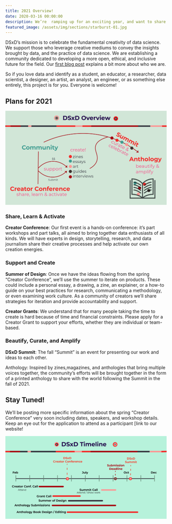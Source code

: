 ```yaml
---
title: 2021 Overview!
date: 2020-03-16 00:00:00
description: We’re  ramping up for an exciting year, and want to share our plans with you!  
featured_image: /assets/img/sections/starburst-01.jpg
---
```


DSxD’s mission is to celebrate the fundamental creativity of data science. We support those who leverage creative mediums to convey the insights brought by data, and the practice of data science. We are establishing a community dedicated to developing a more open, ethical, and inclusive future for the field. Our [first blog post]() explains a bit more about who we are.

So if you love data and identify as a student, an educator, a researcher, data scientist, a designer, an artist, an analyst, an engineer, or as something else entirely, this project is for you. Everyone is welcome! 


## Plans for 2021


<img src="../assets/img/posts/DSxD_overview.jpg" alt="Overview Schematic">

### Share, Learn & Activate

**Creator Conference**: Our first event is a hands-on conference: it’s part workshops and part talks, all aimed to bring together data enthusiasts of all kinds. We will have experts in design, storytelling, research, and data journalism share their creative processes and help activate our own creation energies.

### Support and Create

**Summer of Design**: Once we have the ideas flowing from the spring “Creator Conference”, we’ll use the summer to iterate on products. These could include a personal essay, a drawing, a zine, an explainer, or a how-to guide on your best practices for research, communicating a methodology, or even examining work culture. As a community of creators we’ll share strategies for iteration and provide accountability and support. 

**Creator Grants**: We understand that for many people taking the time to create is hard because of time and financial constraints. Please apply for a Creator Grant to support your efforts, whether they are individual or team-based. 

### Beautify, Curate, and Amplify 

**DSxD Summit**: The fall “Summit” is an event for presenting our work and ideas to each other.
    
Anthology: Inspired by zines,magazines, and anthologies that bring multiple voices together, the community’s efforts will be brought together in the form of a printed anthology to share with the world following the Summit in the fall of 2021.  

## Stay Tuned! 

We’ll be posting more specific information about the spring “Creator Conference” very soon including dates, speakers, and workshop details. Keep an eye out for the application to attend as a participant [link to our website! 

<img src="../assets/img/posts/DSxD_timeline.jpg" alt="Overview Schematic">


